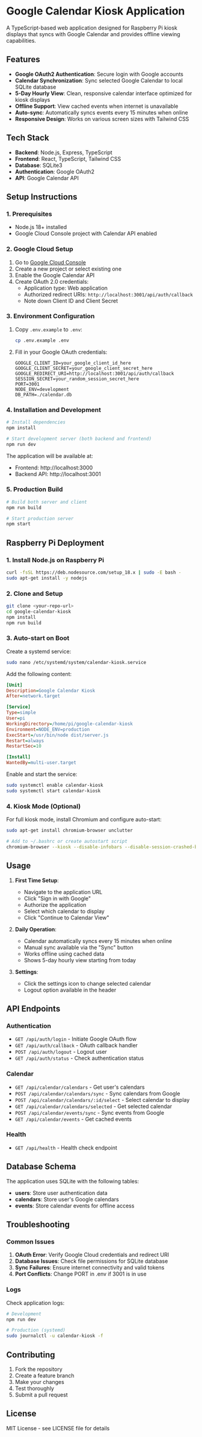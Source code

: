 # Google Calendar Kiosk Application

A TypeScript-based web application designed for Raspberry Pi kiosk displays that syncs with Google Calendar and provides offline viewing capabilities.

## Features

- **Google OAuth2 Authentication**: Secure login with Google accounts
- **Calendar Synchronization**: Sync selected Google Calendar to local SQLite database
- **5-Day Hourly View**: Clean, responsive calendar interface optimized for kiosk displays
- **Offline Support**: View cached events when internet is unavailable
- **Auto-sync**: Automatically syncs events every 15 minutes when online
- **Responsive Design**: Works on various screen sizes with Tailwind CSS

## Tech Stack

- **Backend**: Node.js, Express, TypeScript
- **Frontend**: React, TypeScript, Tailwind CSS
- **Database**: SQLite3
- **Authentication**: Google OAuth2
- **API**: Google Calendar API

## Setup Instructions

### 1. Prerequisites

- Node.js 18+ installed
- Google Cloud Console project with Calendar API enabled

### 2. Google Cloud Setup

1. Go to [Google Cloud Console](https://console.cloud.google.com/)
2. Create a new project or select existing one
3. Enable the Google Calendar API
4. Create OAuth 2.0 credentials:
   - Application type: Web application
   - Authorized redirect URIs: `http://localhost:3001/api/auth/callback`
   - Note down Client ID and Client Secret

### 3. Environment Configuration

1. Copy `.env.example` to `.env`:
   ```bash
   cp .env.example .env
   ```

2. Fill in your Google OAuth credentials:
   ```env
   GOOGLE_CLIENT_ID=your_google_client_id_here
   GOOGLE_CLIENT_SECRET=your_google_client_secret_here
   GOOGLE_REDIRECT_URI=http://localhost:3001/api/auth/callback
   SESSION_SECRET=your_random_session_secret_here
   PORT=3001
   NODE_ENV=development
   DB_PATH=./calendar.db
   ```

### 4. Installation and Development

```bash
# Install dependencies
npm install

# Start development server (both backend and frontend)
npm run dev
```

The application will be available at:
- Frontend: http://localhost:3000
- Backend API: http://localhost:3001

### 5. Production Build

```bash
# Build both server and client
npm run build

# Start production server
npm start
```

## Raspberry Pi Deployment

### 1. Install Node.js on Raspberry Pi

```bash
curl -fsSL https://deb.nodesource.com/setup_18.x | sudo -E bash -
sudo apt-get install -y nodejs
```

### 2. Clone and Setup

```bash
git clone <your-repo-url>
cd google-calendar-kiosk
npm install
npm run build
```

### 3. Auto-start on Boot

Create a systemd service:

```bash
sudo nano /etc/systemd/system/calendar-kiosk.service
```

Add the following content:

```ini
[Unit]
Description=Google Calendar Kiosk
After=network.target

[Service]
Type=simple
User=pi
WorkingDirectory=/home/pi/google-calendar-kiosk
Environment=NODE_ENV=production
ExecStart=/usr/bin/node dist/server.js
Restart=always
RestartSec=10

[Install]
WantedBy=multi-user.target
```

Enable and start the service:

```bash
sudo systemctl enable calendar-kiosk
sudo systemctl start calendar-kiosk
```

### 4. Kiosk Mode (Optional)

For full kiosk mode, install Chromium and configure auto-start:

```bash
sudo apt-get install chromium-browser unclutter

# Add to ~/.bashrc or create autostart script
chromium-browser --kiosk --disable-infobars --disable-session-crashed-bubble http://localhost:3001
```

## Usage

1. **First Time Setup**:
   - Navigate to the application URL
   - Click "Sign in with Google"
   - Authorize the application
   - Select which calendar to display
   - Click "Continue to Calendar View"

2. **Daily Operation**:
   - Calendar automatically syncs every 15 minutes when online
   - Manual sync available via the "Sync" button
   - Works offline using cached data
   - Shows 5-day hourly view starting from today

3. **Settings**:
   - Click the settings icon to change selected calendar
   - Logout option available in the header

## API Endpoints

### Authentication
- `GET /api/auth/login` - Initiate Google OAuth flow
- `GET /api/auth/callback` - OAuth callback handler
- `POST /api/auth/logout` - Logout user
- `GET /api/auth/status` - Check authentication status

### Calendar
- `GET /api/calendar/calendars` - Get user's calendars
- `POST /api/calendar/calendars/sync` - Sync calendars from Google
- `POST /api/calendar/calendars/:id/select` - Select calendar to display
- `GET /api/calendar/calendars/selected` - Get selected calendar
- `POST /api/calendar/events/sync` - Sync events from Google
- `GET /api/calendar/events` - Get cached events

### Health
- `GET /api/health` - Health check endpoint

## Database Schema

The application uses SQLite with the following tables:

- **users**: Store user authentication data
- **calendars**: Store user's Google calendars
- **events**: Store calendar events for offline access

## Troubleshooting

### Common Issues

1. **OAuth Error**: Verify Google Cloud credentials and redirect URI
2. **Database Issues**: Check file permissions for SQLite database
3. **Sync Failures**: Ensure internet connectivity and valid tokens
4. **Port Conflicts**: Change PORT in .env if 3001 is in use

### Logs

Check application logs:
```bash
# Development
npm run dev

# Production (systemd)
sudo journalctl -u calendar-kiosk -f
```

## Contributing

1. Fork the repository
2. Create a feature branch
3. Make your changes
4. Test thoroughly
5. Submit a pull request

## License

MIT License - see LICENSE file for details